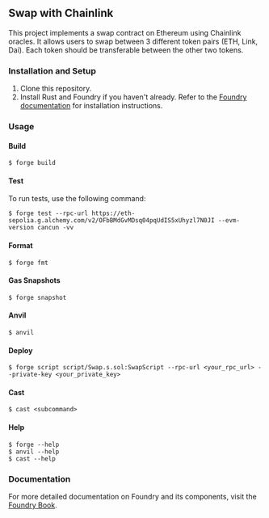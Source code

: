 ## Swap with Chainlink

This project implements a swap contract on Ethereum using Chainlink oracles. It allows users to swap between 3 different token pairs (ETH, Link, Dai). Each token should be transferable between the other two tokens.

### Installation and Setup

1. Clone this repository.
2. Install Rust and Foundry if you haven't already. Refer to the [Foundry documentation](https://book.getfoundry.sh/) for installation instructions.

### Usage

#### Build

```shell
$ forge build
```

#### Test

To run tests, use the following command:

```shell
$ forge test --rpc-url https://eth-sepolia.g.alchemy.com/v2/OFbBMdGvMDsq04pqUdIS5xUhyzl7N0JI --evm-version cancun -vv
```

#### Format

```shell
$ forge fmt
```

#### Gas Snapshots

```shell
$ forge snapshot
```

#### Anvil

```shell
$ anvil
```

#### Deploy

```shell
$ forge script script/Swap.s.sol:SwapScript --rpc-url <your_rpc_url> --private-key <your_private_key>
```

#### Cast

```shell
$ cast <subcommand>
```

#### Help

```shell
$ forge --help
$ anvil --help
$ cast --help
```

### Documentation

For more detailed documentation on Foundry and its components, visit the [Foundry Book](https://book.getfoundry.sh/).

